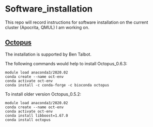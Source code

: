 # Software_installation
This repo will record instructions for software installation on the current cluster (Apocrita, QMUL) I am working on.
## [Octopus](https://github.com/luntergroup/octopus)
The installation is supported by Ben Talbot.

The following commands would help to install Octopus_0.6.3:

```
module load anaconda3/2020.02
conda create --name oct-env
conda activate oct-env
conda install -c conda-forge -c bioconda octopus
```

To install older version Octopus_0.5.2:

```
module load anaconda3/2020.02
conda create --name oct-env
conda activate oct-env
conda install libboost=1.67.0
conda install octopus
```
